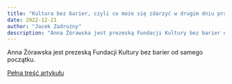```yaml
---
title: "Kultura bez barier, czyli co może się zdarzyć w drugim dniu pracy"
date: 2022-12-21
author: "Jacek Zadrożny"
description: "Anna Żórawska jest prezeską Fundacji Kultury bez barier od samego początku."
---
```


Anna Żórawska jest prezeską Fundacji Kultury bez barier od samego początku.

[Pełna treść artykułu](https://dostepnik.substack.com/p/kultura-bez-barier-czyli-co-moze-9a4)
